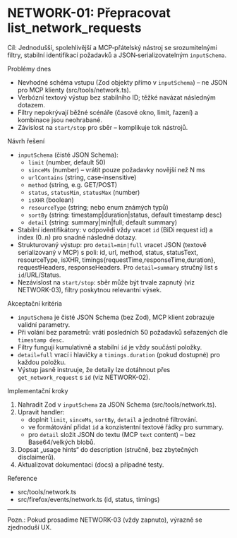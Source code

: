 # NETWORK-01: Přepracovat list_network_requests

Cíl: Jednodušší, spolehlivější a MCP‑přátelský nástroj se srozumitelnými filtry, stabilní identifikací požadavků a JSON‑serializovatelným `inputSchema`.

Problémy dnes
- Nevhodné schéma vstupu (Zod objekty přímo v `inputSchema`) – ne JSON pro MCP klienty (src/tools/network.ts).
- Verbózní textový výstup bez stabilního ID; těžké navázat následným dotazem.
- Filtry nepokrývají běžné scénáře (časové okno, limit, řazení) a kombinace jsou neohrabané.
- Závislost na `start/stop` pro sběr – komplikuje tok nástrojů.

Návrh řešení
- `inputSchema` (čisté JSON Schema):
  - `limit` (number, default 50)
  - `sinceMs` (number) – vrátit pouze požadavky novější než N ms
  - `urlContains` (string, case‑insensitive)
  - `method` (string, e.g. GET/POST)
  - `status`, `statusMin`, `statusMax` (number)
  - `isXHR` (boolean)
  - `resourceType` (string; nebo enum známých typů)
  - `sortBy` (string: timestamp|duration|status, default timestamp desc)
  - `detail` (string: summary|min|full; default summary)
- Stabilní identifikátory: v odpovědi vždy vracet `id` (BiDi request id) a index (0..n) pro snadné následné dotazy.
- Strukturovaný výstup: pro `detail=min|full` vracet JSON (textově serializovaný v MCP) s poli: id, url, method, status, statusText, resourceType, isXHR, timings{requestTime,responseTime,duration}, requestHeaders, responseHeaders. Pro `detail=summary` stručný list s `id`/URL/Status.
- Nezávislost na `start/stop`: sběr může být trvale zapnutý (viz NETWORK-03), filtry poskytnou relevantní výsek.

Akceptační kritéria
- `inputSchema` je čisté JSON Schema (bez Zod), MCP klient zobrazuje validní parametry.
- Při volání bez parametrů: vrátí posledních 50 požadavků seřazených dle `timestamp desc`.
- Filtry fungují kumulativně a stabilní `id` je vždy součástí položky.
- `detail=full` vrací i hlavičky a `timings.duration` (pokud dostupné) pro každou položku.
- Výstup jasně instruuje, že detaily lze dotáhnout přes `get_network_request` s `id` (viz NETWORK-02).

Implementační kroky
1) Nahradit Zod v `inputSchema` za JSON Schema (src/tools/network.ts).
2) Upravit handler: 
   - doplnit `limit`, `sinceMs`, `sortBy`, `detail` a jednotné filtrování.
   - ve formátování přidat `id` a konzistentní textové řádky pro summary.
   - pro `detail` složit JSON do textu (MCP `text` content) – bez Base64/velkých blobů.
3) Dopsat „usage hints“ do description (stručně, bez zbytečných disclaimerů).
4) Aktualizovat dokumentaci (docs) a případné testy.

Reference
- src/tools/network.ts
- src/firefox/events/network.ts (id, status, timings)

---

Pozn.: Pokud prosadíme NETWORK-03 (vždy zapnuto), výrazně se zjednoduší UX.
